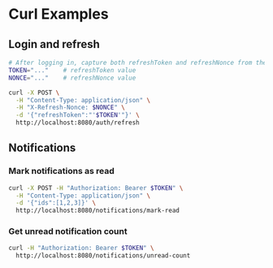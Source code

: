 # Curl Examples

## Login and refresh

```bash
# After logging in, capture both refreshToken and refreshNonce from the response
TOKEN="..."    # refreshToken value
NONCE="..."    # refreshNonce value

curl -X POST \
  -H "Content-Type: application/json" \
  -H "X-Refresh-Nonce: $NONCE" \
  -d '{"refreshToken":"'$TOKEN'"}' \
  http://localhost:8080/auth/refresh
```

## Notifications

### Mark notifications as read

```bash
curl -X POST -H "Authorization: Bearer $TOKEN" \
  -H "Content-Type: application/json" \
  -d '{"ids":[1,2,3]}' \
  http://localhost:8080/notifications/mark-read
```

### Get unread notification count

```bash
curl -H "Authorization: Bearer $TOKEN" \
  http://localhost:8080/notifications/unread-count
```
